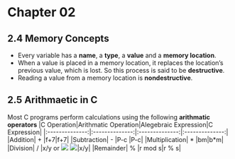 # Chapter 02 

## 2.4 Memory Concepts

 + Every variable has a **name**, a **type**, a **value** and a **memory location**.
 + When a value is placed in a memory location, it replaces the location’s previous value, which is lost. So this process is said to be **destructive**.
 + Reading a value from a memory location is **nondestructive**.

## 2.5 Arithmaetic in C

 Most C programs perform calculations using the following **arithmatic operators**
 |C Operation|Arithmatic Operation|Alegebraic Expression|C Expression|
 |:--------------:|:--------------:|:--------------:|:--------------:|
 |Addition| + |f+7|f+7|
 |Subtraction| - |P-c |P-c|
 |Multiplication| * |bm|b*m|
 |Division| / |x/y or <img src="https://latex.codecogs.com/svg.image?{\color{Red}\frac{x}{y}}"/> <img src="https://latex.codecogs.com/svg.image?\frac{x}{y}"/>|x/y|
 |Remainder| % |r mod s|r % s|
